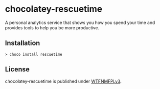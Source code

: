 # chocolatey-rescuetime

A personal analytics service that shows you how you spend your time and provides tools to help you be more productive.

## Installation

    > choco install rescuetime

## License

chocolatey-rescuetime is published under [WTFNMFPLv3](https://andreas.niedermair.name/introducing-wtfnmfplv3).

